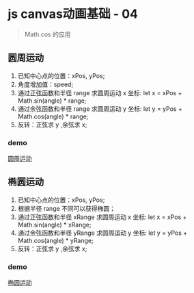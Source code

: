 # js canvas动画基础 - 04
> Math.cos 的应用

## 圆周运动
1. 已知中心点的位置：xPos, yPos;
2. 角度增加值：speed;
3. 通过正弦函数和半径 range 求圆周运动 x 坐标: let x = xPos + Math.sin(angle) * range;
4. 通过余弦函数和半径 range 求圆周运动 y 坐标: let y = yPos + Math.cos(angle) * range;
5. 反转：正弦求 y ,余弦求 x;

### demo
[圆周运动](https://www.tomz.club/projects/2019-02/base09.html)

## 椭圆运动
1. 已知中心点的位置：xPos, yPos;
2. 根据半径 range 不同可以获得椭圆；
3. 通过正弦函数和半径 xRange 求圆周运动 x 坐标: let x = xPos + Math.sin(angle) * xRange;
4. 通过余弦函数和半径 yRange 求圆周运动 y 坐标: let y = yPos + Math.cos(angle) * yRange;
5. 反转：正弦求 y ,余弦求 x;

### demo
[椭圆运动](https://www.tomz.club/projects/2019-02/base10.html)
